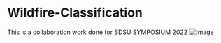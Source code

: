 # Wildfire-Classification

This is a collaboration work done for SDSU SYMPOSIUM 2022
![image](https://user-images.githubusercontent.com/91236027/202775898-b40d52e0-7407-40b2-b515-fca02c39d22e.png)

